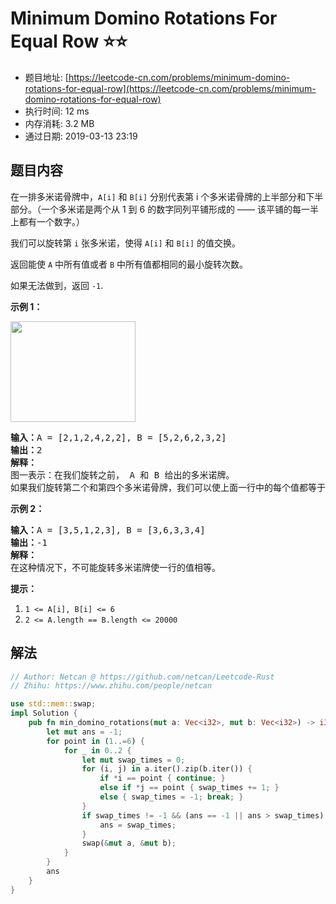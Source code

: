 # Minimum Domino Rotations For Equal Row :star::star:
- 题目地址: [https://leetcode-cn.com/problems/minimum-domino-rotations-for-equal-row](https://leetcode-cn.com/problems/minimum-domino-rotations-for-equal-row)
- 执行时间: 12 ms 
- 内存消耗: 3.2 MB
- 通过日期: 2019-03-13 23:19

## 题目内容
<p>在一排多米诺骨牌中，<code>A[i]</code> 和 <code>B[i]</code> 分别代表第 i 个多米诺骨牌的上半部分和下半部分。（一个多米诺是两个从 1 到 6 的数字同列平铺形成的 —— 该平铺的每一半上都有一个数字。）</p>

<p>我们可以旋转第 <code>i</code> 张多米诺，使得 <code>A[i]</code> 和 <code>B[i]</code> 的值交换。</p>

<p>返回能使 <code>A</code> 中所有值或者 <code>B</code> 中所有值都相同的最小旋转次数。</p>

<p>如果无法做到，返回 <code>-1</code>.</p>



<p><strong>示例 1：</strong></p>

<p><img alt="" src="https://assets.leetcode-cn.com/aliyun-lc-upload/uploads/2019/03/08/domino.png" style="height: 161px; width: 200px;"></p>

<pre><strong>输入：</strong>A = [2,1,2,4,2,2], B = [5,2,6,2,3,2]
<strong>输出：</strong>2
<strong>解释：</strong>
图一表示：在我们旋转之前， A 和 B 给出的多米诺牌。
如果我们旋转第二个和第四个多米诺骨牌，我们可以使上面一行中的每个值都等于 2，如图二所示。
</pre>

<p><strong>示例 2：</strong></p>

<pre><strong>输入：</strong>A = [3,5,1,2,3], B = [3,6,3,3,4]
<strong>输出：</strong>-1
<strong>解释：</strong>
在这种情况下，不可能旋转多米诺牌使一行的值相等。
</pre>



<p><strong>提示：</strong></p>

<ol>
	<li><code>1 <= A[i], B[i] <= 6</code></li>
	<li><code>2 <= A.length == B.length <= 20000</code></li>
</ol>


## 解法
```rust
// Author: Netcan @ https://github.com/netcan/Leetcode-Rust
// Zhihu: https://www.zhihu.com/people/netcan

use std::mem::swap;
impl Solution {
    pub fn min_domino_rotations(mut a: Vec<i32>, mut b: Vec<i32>) -> i32 {
        let mut ans = -1;
        for point in (1..=6) {
            for _ in 0..2 {
                let mut swap_times = 0;
                for (i, j) in a.iter().zip(b.iter()) {
                    if *i == point { continue; }
                    else if *j == point { swap_times += 1; }
                    else { swap_times = -1; break; }
                }
                if swap_times != -1 && (ans == -1 || ans > swap_times) {
                    ans = swap_times;
                }
                swap(&mut a, &mut b);
            }
        }
        ans
    }
}

```